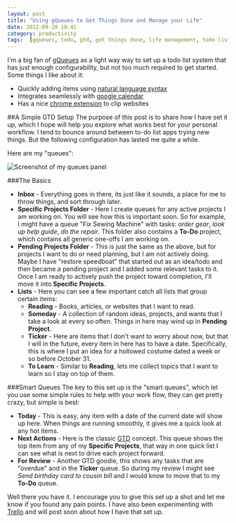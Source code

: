 ```yaml
---
layout: post
title: "Using gQueues to Get Things Done and Manage your Life"
date: 2012-09-20 18:41
category: productivity
tags:  [gqueues, todo, gtd, get things done, life management, todo lists]
---
```


I'm a big fan of [gQueues](https://www.gqueues.com/) as a light way way to set up a todo list system that has just enough configurability, but not too much required to get started. Some things I like about it:

- Quickly adding items using [natural language syntax](http://www.gqueues.com/help/quickAdd#syntax)
- Integrates seamlessly with [google calendar](http://www.gqueues.com/help/calendarIntegration)
- Has a nice [chrome extension](http://www.gqueues.com/help/chromeExtension) to clip websites

##A Simple GTD Setup
The purpose of this post is to share how I have set it up, which I hope will help you explore what works best for your personal workflow. I tend to bounce around between to-do list apps trying new things. But the following configuration has lasted me quite a while.

Here are my "queues":

![Screenshot of my queues panel](http://media.tumblr.com/tumblr_mam52zkWcf1r1y0wi.png)

###The Basics

- **Inbox** - Everything goes in there, its just like it sounds, a place for me to throw things, and sort through later.
- **Specific Projects Folder** - Here I create queues for any active projects I am working on. You will see how this is important soon. So for example, I might have a queue "Fix Sewing Machine" with tasks: *order gear*, *look up help guide*, *do the repair*. This folder also contains a **To-Do** project, which contains all generic one-offs I am working on.
- **Pending Projects Folder** - This is just the same as the above, but for projects I want to do or need planning, but I am not actively doing. Maybe I have "restore speedboat" that started out as an idea/todo and then became a pending project and I added some relevant tasks to it. Once I am ready to actively push the project toward completion, I'll move it into **Specific Projects**.
- **Lists** - Here you can see a few important catch all lists that group certain items:
    - **Reading** - Books, articles, or websites that I want to read.
    - **Someday** - A collection of random ideas, projects, and wants that I take a look at every so often. Things in here may wind up in **Pending Project**.
    - **Ticker** - Here are items that I don't want to worry about now, but that I will in the future, every item in here has to have a date. Specifically, this is where I put an idea for a hollowed costume dated a week or so before October 31.
    - **To Learn** - Similar to **Reading**, lets me collect topics that I want to learn so I stay on top of them.

###Smart Queues
The key to this set up is the "smart queues", which let you use some simple rules to help with your work flow, they can get pretty crazy, but simple is best:

- **Today** - This is easy, any item with a date of the current date will show up here. When things are running smoothly, it gives me a quick look at any hot items.
- **Next Actions** - Here is the classic [GTD](http://en.wikipedia.org/wiki/Getting_Things_Done) concept. This queue shows the top item from any of my **Specific Projects**, that way in one quick list I can see what is next to drive each project forward.
- **For Review** - Another GTD goodie, this shows any tasks that are "overdue" and in the **Ticker** queue. So during my review I might see *Send birthday card to cousin bill* and I would know to move that to my **To-Do** queue.

Well there you have it. I encourage you to give this set up a shot and let me know if you found any pain points. I have also been experimenting with [Trello](https://trello.com) and will post soon about how I have that set up.
